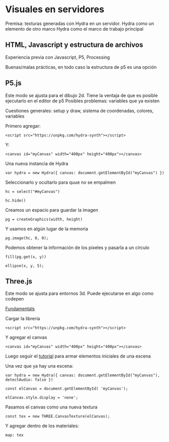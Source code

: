 # Visuales en servidores 

Premisa: texturas generadas con Hydra en un servidor.
Hydra como un elemento de otro marco
Hydra como el marco de trabajo principal 

## HTML, Javascript y estructura de archivos 

Experiencia previa con Javascript, P5, Processing 

Buenas/malas prácticas, en todo caso la estructura de p5 es una opción 

## P5.js

Este modo se ajusta para el dibujo 2d. Tiene la ventaja de que es posible ejecutarlo en el editor de p5
Posibles problemas: variables que ya existen 

Cuestiones generales: setup y draw, sistema de coordenadas, colores, variables

Primero agregar:

`<script src="https://unpkg.com/hydra-synth"></script>`

Y:

`<canvas id="myCanvas" width="400px" height="400px"></canvas>`

Una nueva instancia de Hydra

`var hydra = new Hydra({
  canvas: document.getElementById("myCanvas")
})`

Seleccionarlo y ocultarlo para quue no se empalmen

`hc = select("#myCanvas")`

`hc.hide()`

Creamos un espacio para guardar la imagen

`pg = createGraphics(width, height)`

Y usamos en algún lugar de la memoria
  
`pg.image(hc, 0, 0);`

Podemos obtener la información de los pixeles y pasarla a un círculo

`fill(pg.get(x, y))`

`ellipse(x, y, 5);`

## Three.js 

Este modo se ajusta para entornos 3d. Puede ejecutarse en algo como codepen

[Fundamentals](https://threejs.org/manual/#en/fundamentals) 

Cargar la librería

`<script src="https://unpkg.com/hydra-synth"></script>`

Y agregar el canvas

`<canvas id="myCanvas" width="400px" height="400px"></canvas>`


Luego seguir el [tutorial](https://threejs.org/docs/index.html#manual/en/introduction/Creating-a-scene) para armar elementos iniciales de una escena

Una vez que ya hay una escena:

`
var hydra = new Hydra({
    canvas: document.getElementById("myCanvas"),
    detectAudio: false
})
`

`const elCanvas = document.getElementById( 'myCanvas');`

`elCanvas.style.display = 'none';`

Pasamos el canvas como una nueva textura

`const tex = new THREE.CanvasTexture(elCanvas);`

Y agregar dentro de los materiales:

`map: tex`